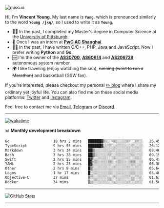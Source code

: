 <p align="left"> <img src="https://komarev.com/ghpvc/?username=missuo&label=Profile%20views&color=0e75b6&style=flat" alt="missuo" /> </p>


Hi, I'm **Vincent Young**. My last name is **`Yang`**, which is pronounced similarly to the word **`Young /jʌŋ/`**, so I used to write it as **`Young`**. 

-  👨‍🎓 In the past, I completed my Master's degree in Computer Science at the [University of Pittsburgh](https://www.pitt.edu).
-  💼 Once I was an intern at **[PwC AC Shanghai](https://www.linkedin.com/company/pwc-ac-shanghai/)**.
-  👨‍💻 In the past, I have written C/C++, PHP, Java and JavaScript. Now I prefer writing **Python** and **Go**.
-  🆕 I'm the owner of the **[AS30700](https://bgp.tools/as/30700)**, **[AS60614](https://bgp.tools/as/60614)** and **[AS206729](https://bgp.tools/as/206729)** autonomous system number.
-  🌍 I like traveling (enjoy watching the sea), ~~running (want to run a Marathon)~~ and basketball (GSW fan).

If you're interested, please checkout my personal [✏️ blog](https://missuo.me/) where I share my ordinary yet joyful life. You can also find me on these social media platforms: [Twitter](https://twitter.com/m1ssuo) and [Instagram](https://www.instagram.com/missuo.me).

Feel free to contact me via <a href="mailto:me@owo.nz">Email</a>, [Telegram](https://t.me/missuo) or [Discord](https://discordapp.com/users/missuo#7448).

-------

[![wakatime](https://wakatime.com/badge/user/c13cd961-40ca-417a-afb6-1f9ea8ac295c.svg)](https://wakatime.com/@missuo)

📊 **Monthly development breakdown**
<!--START_SECTION:waka-->

```txt
Go                    10 hrs 2 mins   ██████▓░░░░░░░░░░░░░░░░░░   26.45 %
TypeScript            9 hrs 55 mins   ██████▓░░░░░░░░░░░░░░░░░░   26.12 %
Markdown              3 hrs 34 mins   ██▒░░░░░░░░░░░░░░░░░░░░░░   09.40 %
Bash                  3 hrs 28 mins   ██▒░░░░░░░░░░░░░░░░░░░░░░   09.15 %
Swift                 2 hrs 25 mins   █▓░░░░░░░░░░░░░░░░░░░░░░░   06.41 %
YAML                  2 hrs 25 mins   █▓░░░░░░░░░░░░░░░░░░░░░░░   06.38 %
Other                 2 hrs 8 mins    █▒░░░░░░░░░░░░░░░░░░░░░░░   05.64 %
Logos                 1 hr 17 mins    █░░░░░░░░░░░░░░░░░░░░░░░░   03.40 %
Objective-C           37 mins         ▒░░░░░░░░░░░░░░░░░░░░░░░░   01.63 %
Docker                34 mins         ▒░░░░░░░░░░░░░░░░░░░░░░░░   01.50 %
```

<!--END_SECTION:waka-->

-------

![GitHub Stats](https://github-readme-stats-opal-alpha-76.vercel.app/api?username=missuo&show_icons=true&theme=transparent)

-------

